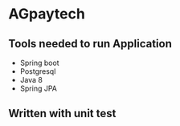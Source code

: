 # AGpaytech

## Tools needed to run Application
- Spring boot
- Postgresql
- Java 8
- Spring JPA

## Written with unit test